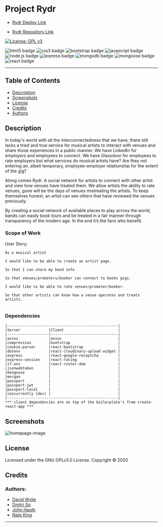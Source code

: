 # Project Rydr


* [Rydr Deploy Link](https://rydr.vps.natemking.dev/)

* [Rydr Repository Link](https://github.com/natemking/rydr)

[![License: GPL v3](https://img.shields.io/badge/License-GPLv3-blue.svg)](https://github.com/natemking/rydr/blob/main/LICENSE)

![html5 badge](https://img.shields.io/badge/html5%20-%23E34F26.svg?&style=flat&logo=html5&logoColor=white)
![css3 badge](https://img.shields.io/badge/css3%20-%231572B6.svg?&style=flat&logo=css3&logoColor=white)
![bootstrap badge](https://img.shields.io/badge/bootstrap%20-%23563D7C.svg?&style=flat&logo=bootstrap&logoColor=white")
![javascript badge](https://img.shields.io/badge/javascript%20-%23323330.svg?&style=flat&logo=javascript&logoColor=%23F7DF1E)
![node.js badge](https://img.shields.io/badge/Node.js%20-%2343853D.svg?&style=flat&logo=node.js&logoColor=white)
![express badge](https://img.shields.io/badge/Express.js%20-%23404d59.svg?&style=flat&logo=node.js&logoColor=white)
![mongodb badge](https://img.shields.io/badge/MongoDB-%234ea94b.svg?&style=flat&logo=mongodb&logoColor=white)
![mongoose badge](https://img.shields.io/badge/Mongoose-%23800.svg?&style=flat&logoColor=white)
![react badge](https://img.shields.io/badge/react%20-%2320232a.svg?&style=flat&logo=react&logoColor=%2361DAFB")


---
## Table of Contents
 * [Description](#description)
    <!-- + [Scope of Work](#scope-of-work)
    + [React](#react)
    + [MongoDB/Mongoose](#mongodb/mongoose)
    + [Node.js](#nodejs)
    + [HTML/CSS](#html/css) -->
  * [Screenshots](#screenshots)
  * [License](#license)
  * [Credits](#credits)
  * [Authors](#authors)

## Description

In today's world with all the interconnectedness that we have, there still lacks a tried and true service for musical artists to interact with venues and share those experiences in a public manner. We have LinkedIn for employers and employees to connect. We have Glassdoor for employees to rate employers but what services do musical artists have? Are they not entering an, albeit temporary, employee-employer relationship for the extent of the gig? 

Along comes Rydr. A social network for artists to connect with other artist and view how venues have treated them. We allow artists the ability to rate venues, gone will be the days of venues mistreating the artists. To keep themselves honest, an artist can see others that have reviewed the venues previously.

By creating a social network of available places to play across the world, bands can easily book tours and be treated in a fair manner through transparency of the modern age. In the end it’s the fans who benefit. 


### Scope of Work

User Story:
```
As a musical artist 

I would like to be able to create an artist page.

So that I can share my band info

So that venues/promoters/booker can connect to books gigs.

I would like to be able to rate venues/promoter/booker.

So that other artists can know how a venue operates and treats artists.


``` 
<!-- 
### React

### MongoDB/Mongoose

### Node.js

### HTML/CSS -->

### Dependencies
```
|---------------------------------------------------|
|Server             |Client                         |
|-------------------|-------------------------------|
|axios              |axios                          |
|compression        |bootstrap                      |
|cookie-parser      |react-bootstrap                |
|dotenv             |react-cloudinary-upload widget |
|express            |react-google-recaptcha         |
|express-session    |react-rating                   |        
|if-env             |react-router-dom               |
|jsonwebtoken       |                               |     
|mongoose           |                               |
|morgan             |                               |
|passport           |                               |
|passport-jwt       |                               |
|passport-local     |                               |
|concurrently (dev) |                               |
|---------------------------------------------------|
*** client dependencies are on top of the boilerplate's from create-react-app ***
```

## Screenshots

![homepage-image](./client/public/imgs/RydrMainPage.jpg)

<!-- ![app gif](public/assets/screenshots/workout-tracker.gif)
<br>

_App Functionality_
<br> -->


## License
Licensed under the GNU GPLv3.0 License. Copyright © 2020

## Credits

### Authors:
* [David Wylie](https://github.com/wyliedavid1984)
* [Dmitri So](https://github.com/dmitriso)
* [John Hauth](https://github.com/jkhauth)
* [Nate King](https://github.com/natemking)

<!-- * [Add a comma to map results if there are more then one result](https://stackoverflow.com/questions/47881767/how-to-add-a-comma-in-array-map-after-every-element-except-last-element-in-react)

* [Find and update sub document](https://stackoverflow.com/questions/48494416/get-child-element-from-event-target)

* [Creating relationships w/ Mongoose](https://dev.to/oluseyeo/how-to-create-relationships-with-mongoose-and-node-js-11c8)  

* [FindByIdAndUpdate $push in Mongoose](https://stackoverflow.com/questions/15621970/pushing-object-into-array-schema-in-mongoose)
* [Mongoose CRUD](https://coursework.vschool.io/mongoose-crud/)

* [Limit the most recent results in ascending order w/ Mongoose](https://stackoverflow.com/questions/39069491/how-to-get-last-5-docs-in-sequential-order) -->


---


